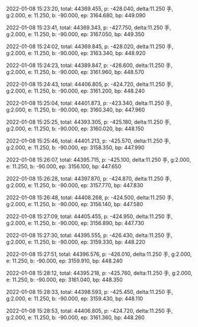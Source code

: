 2022-01-08 15:23:20, total: 44369.455, p: -428.040, delta:11.250 手, g:2.000, e: 11.250, b: -90.000, ep: 3164.680, bp: 449.090

2022-01-08 15:23:41, total: 44369.343, p: -427.750, delta:11.250 手, g:2.000, e: 11.250, b: -90.000, ep: 3167.050, bp: 449.350

2022-01-08 15:24:02, total: 44369.845, p: -428.020, delta:11.250 手, g:2.000, e: 11.250, b: -90.000, ep: 3163.340, bp: 448.920

2022-01-08 15:24:23, total: 44389.847, p: -426.600, delta:11.250 手, g:2.000, e: 11.250, b: -90.000, ep: 3161.960, bp: 448.570

2022-01-08 15:24:43, total: 44406.805, p: -424.720, delta:11.250 手, g:2.000, e: 11.250, b: -90.000, ep: 3161.200, bp: 448.240

2022-01-08 15:25:04, total: 44401.873, p: -423.340, delta:11.250 手, g:2.000, e: 11.250, b: -90.000, ep: 3160.340, bp: 447.960

2022-01-08 15:25:25, total: 44393.305, p: -425.180, delta:11.250 手, g:2.000, e: 11.250, b: -90.000, ep: 3160.020, bp: 448.150

2022-01-08 15:25:46, total: 44401.213, p: -425.570, delta:11.250 手, g:2.000, e: 11.250, b: -90.000, ep: 3158.350, bp: 447.990

2022-01-08 15:26:07, total: 44395.715, p: -425.100, delta:11.250 手, g:2.000, e: 11.250, b: -90.000, ep: 3156.100, bp: 447.650

2022-01-08 15:26:28, total: 44397.870, p: -424.870, delta:11.250 手, g:2.000, e: 11.250, b: -90.000, ep: 3157.770, bp: 447.830

2022-01-08 15:26:48, total: 44408.268, p: -424.500, delta:11.250 手, g:2.000, e: 11.250, b: -90.000, ep: 3156.140, bp: 447.580

2022-01-08 15:27:09, total: 44405.455, p: -424.950, delta:11.250 手, g:2.000, e: 11.250, b: -90.000, ep: 3156.890, bp: 447.730

2022-01-08 15:27:30, total: 44395.555, p: -426.430, delta:11.250 手, g:2.000, e: 11.250, b: -90.000, ep: 3159.330, bp: 448.220

2022-01-08 15:27:51, total: 44396.576, p: -426.010, delta:11.250 手, g:2.000, e: 11.250, b: -90.000, ep: 3159.910, bp: 448.240

2022-01-08 15:28:12, total: 44395.218, p: -425.760, delta:11.250 手, g:2.000, e: 11.250, b: -90.000, ep: 3161.040, bp: 448.350

2022-01-08 15:28:33, total: 44398.593, p: -425.450, delta:11.250 手, g:2.000, e: 11.250, b: -90.000, ep: 3159.430, bp: 448.110

2022-01-08 15:28:53, total: 44406.805, p: -424.720, delta:11.250 手, g:2.000, e: 11.250, b: -90.000, ep: 3161.360, bp: 448.260